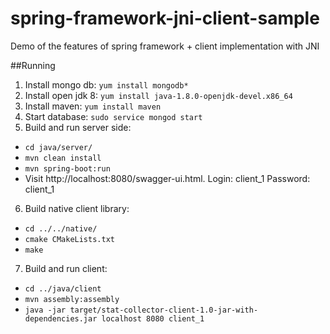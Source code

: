 # spring-framework-jni-client-sample

Demo of the features of spring framework + client implementation with JNI

##Running
1. Install mongo db:
```yum install mongodb*```
2. Install open jdk 8:
```yum install java-1.8.0-openjdk-devel.x86_64```
3. Install maven:
```yum install maven```
4. Start database:
```sudo service mongod start```
5. Build and run server side:
  * ```cd java/server/```
  * ```mvn clean install```
  * ```mvn spring-boot:run```
  * Visit http://localhost:8080/swagger-ui.html. Login: client_1 Password: client_1
6. Build native client library:
  * ```cd ../../native/```
  * ```cmake CMakeLists.txt```
  * ```make```
7. Build and run client:
  * ```cd ../java/client```
  * ```mvn assembly:assembly```
  * ```java -jar target/stat-collector-client-1.0-jar-with-dependencies.jar localhost 8080 client_1```
	
	


